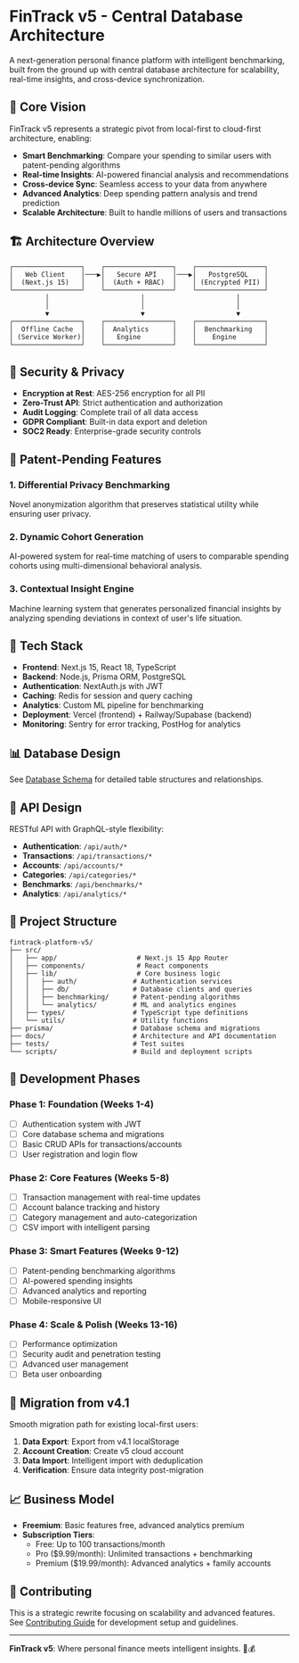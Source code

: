 # FinTrack v5 - Central Database Architecture

A next-generation personal finance platform with intelligent benchmarking, built from the ground up with central database architecture for scalability, real-time insights, and cross-device synchronization.

## 🎯 **Core Vision**

FinTrack v5 represents a strategic pivot from local-first to cloud-first architecture, enabling:

- **Smart Benchmarking**: Compare your spending to similar users with patent-pending algorithms
- **Real-time Insights**: AI-powered financial analysis and recommendations
- **Cross-device Sync**: Seamless access to your data from anywhere
- **Advanced Analytics**: Deep spending pattern analysis and trend prediction
- **Scalable Architecture**: Built to handle millions of users and transactions

## 🏗️ **Architecture Overview**

```
┌─────────────────┐    ┌─────────────────┐    ┌─────────────────┐
│   Web Client    │───▶│   Secure API    │───▶│   PostgreSQL    │
│  (Next.js 15)   │    │  (Auth + RBAC)  │    │ (Encrypted PII) │
└─────────────────┘    └─────────────────┘    └─────────────────┘
         │                       │                       │
         │                       │                       │
         ▼                       ▼                       ▼
┌─────────────────┐    ┌─────────────────┐    ┌─────────────────┐
│  Offline Cache  │    │  Analytics      │    │  Benchmarking   │
│ (Service Worker)│    │   Engine        │    │    Engine       │
└─────────────────┘    └─────────────────┘    └─────────────────┘
```

## 🔐 **Security & Privacy**

- **Encryption at Rest**: AES-256 encryption for all PII
- **Zero-Trust API**: Strict authentication and authorization
- **Audit Logging**: Complete trail of all data access
- **GDPR Compliant**: Built-in data export and deletion
- **SOC2 Ready**: Enterprise-grade security controls

## 🧠 **Patent-Pending Features**

### **1. Differential Privacy Benchmarking**
Novel anonymization algorithm that preserves statistical utility while ensuring user privacy.

### **2. Dynamic Cohort Generation**
AI-powered system for real-time matching of users to comparable spending cohorts using multi-dimensional behavioral analysis.

### **3. Contextual Insight Engine**
Machine learning system that generates personalized financial insights by analyzing spending deviations in context of user's life situation.

## 🚀 **Tech Stack**

- **Frontend**: Next.js 15, React 18, TypeScript
- **Backend**: Node.js, Prisma ORM, PostgreSQL
- **Authentication**: NextAuth.js with JWT
- **Caching**: Redis for session and query caching
- **Analytics**: Custom ML pipeline for benchmarking
- **Deployment**: Vercel (frontend) + Railway/Supabase (backend)
- **Monitoring**: Sentry for error tracking, PostHog for analytics

## 📊 **Database Design**

See [Database Schema](./docs/database-schema.md) for detailed table structures and relationships.

## 🔌 **API Design**

RESTful API with GraphQL-style flexibility:

- **Authentication**: `/api/auth/*`
- **Transactions**: `/api/transactions/*`
- **Accounts**: `/api/accounts/*`
- **Categories**: `/api/categories/*`
- **Benchmarks**: `/api/benchmarks/*`
- **Analytics**: `/api/analytics/*`

## 📁 **Project Structure**

```
fintrack-platform-v5/
├── src/
│   ├── app/                    # Next.js 15 App Router
│   ├── components/             # React components
│   ├── lib/                    # Core business logic
│   │   ├── auth/              # Authentication services
│   │   ├── db/                # Database clients and queries
│   │   ├── benchmarking/      # Patent-pending algorithms
│   │   └── analytics/         # ML and analytics engines
│   ├── types/                 # TypeScript type definitions
│   └── utils/                 # Utility functions
├── prisma/                    # Database schema and migrations
├── docs/                      # Architecture and API documentation
├── tests/                     # Test suites
└── scripts/                   # Build and deployment scripts
```

## 🎯 **Development Phases**

### **Phase 1: Foundation (Weeks 1-4)**
- [ ] Authentication system with JWT
- [ ] Core database schema and migrations
- [ ] Basic CRUD APIs for transactions/accounts
- [ ] User registration and login flow

### **Phase 2: Core Features (Weeks 5-8)**
- [ ] Transaction management with real-time updates
- [ ] Account balance tracking and history
- [ ] Category management and auto-categorization
- [ ] CSV import with intelligent parsing

### **Phase 3: Smart Features (Weeks 9-12)**
- [ ] Patent-pending benchmarking algorithms
- [ ] AI-powered spending insights
- [ ] Advanced analytics and reporting
- [ ] Mobile-responsive UI

### **Phase 4: Scale & Polish (Weeks 13-16)**
- [ ] Performance optimization
- [ ] Security audit and penetration testing
- [ ] Advanced user management
- [ ] Beta user onboarding

## 🔄 **Migration from v4.1**

Smooth migration path for existing local-first users:

1. **Data Export**: Export from v4.1 localStorage
2. **Account Creation**: Create v5 cloud account
3. **Data Import**: Intelligent import with deduplication
4. **Verification**: Ensure data integrity post-migration

## 📈 **Business Model**

- **Freemium**: Basic features free, advanced analytics premium
- **Subscription Tiers**:
  - Free: Up to 100 transactions/month
  - Pro ($9.99/month): Unlimited transactions + benchmarking
  - Premium ($19.99/month): Advanced analytics + family accounts

## 🤝 **Contributing**

This is a strategic rewrite focusing on scalability and advanced features. See [Contributing Guide](./CONTRIBUTING.md) for development setup and guidelines.

---

**FinTrack v5**: Where personal finance meets intelligent insights. 🧠💰
